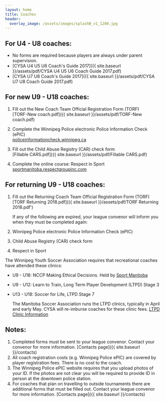 ```yaml
---
layout: home
title: Coaches
header:
  overlay_image: /assets/images/splashB_v1_1280.jpg
---
```

## For U4 - U8 coaches:
 * No forms are required because players are always under parent supervision.
 * [CYSA U4 U5 U6 Coach's Guide 2017]({{ site.baseurl }}/assets/pdf/CYSA U4 U5 U6 Coach Guide 2017.pdf)
 * [CYSA U7 U8 Coach's Guide 2017]({{ site.baseurl }}/assets/pdf/CYSA U7 U8 Coach Guide 2017.pdf)

## For new U9 - U18 coaches:
1. Fill out the New Coach Team Official Registration Form (TORF)  
  [TORF-New coach.pdf]({{ site.baseurl }}/assets/pdf/TORF-New coach.pdf)

2. Complete the Winnipeg Police electronic Police Information Check (ePIC)  
[policeinformationcheck.winnipeg.ca](https://policeinformationcheck.winnipeg.ca/)

3. Fill out the Child Abuse Registry (CAR) check form  
[Fillable CARS.pdf]({{ site.baseurl }}/assets/pdf/Fillable CARS.pdf)

4. Complete the online course: Respect in Sport  
[sportmanitoba.respectgroupinc.com](https://sportmanitoba.respectgroupinc.com)

## For returning U9 - U18 coaches:
1. Fill out the Returning Coach Team Official Registration Form (TORF)  
   [TORF Returning 2018.pdf]({{ site.baseurl }}/assets/pdf/TORF Returning 2018.pdf')

   If any of the following are expired, your league convenor will inform you when they must be completed again:

2. Winnipeg Police electronic Police Information Check (ePIC)
3. Child Abuse Registry (CAR) check form
4. Respect in Sport

The Winnipeg Youth Soccer Association requires that recreational coaches have attended these clinics:
 * U9 - U18: NCCP Making Ethical Decisions. Held by [Sport Manitoba](https://www.sportmanitoba.ca/coaching/coach-resources)
 * U9 - U12: Learn to Train, Long Term Player Development (LTPD) Stage 3
 * U13 - U18: Soccer for Life, LTPD Stage 7

   The Manitoba Soccer Association runs the LTPD clinics, typically in April and early May. CYSA will re-imburse coaches for these clinic fees. [LTPD Clinic Information](http://manitobasoccer.ca/page.php?page_id=87374)

## Notes:
1. Completed forms must be sent to your league convenor. Contact your convenor for more information. [Contacts page]({{ site.baseurl }}/contacts)
1. All coach registration costs (e.g. Winnipeg Police ePIC) are covered by player registration fees. There is no cost to the coach.
1. The Winnipeg Police ePIC website requires that you upload photos of your ID. If the photos are not clear you will be required to provide ID in person at the downtown police station.
1. For coaches that plan on travelling to outside tournaments there are additional forms that must be filled out. Contact your league convenor for more information. [Contacts page]({{ site.baseurl }}/contacts)

